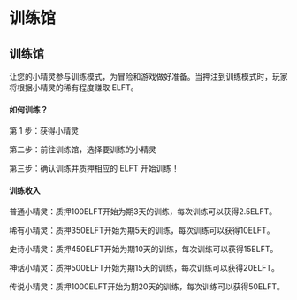 # 训练馆

## 训练馆

让您的小精灵参与训练模式，为冒险和游戏做好准备。当押注到训练模式时，玩家将根据小精灵的稀有程度赚取 ELFT。

#### 如何训练？

第 1 步：获得小精灵

第二步：前往训练馆，选择要训练的小精灵

第三步：确认训练并质押相应的 ELFT 开始训练！

#### 训练收入

普通小精灵：质押100ELFT开始为期3天的训练，每次训练可以获得2.5ELFT。

稀有小精灵：质押350ELFT开始为期5天的训练，每次训练可以获得10ELFT。

史诗小精灵：质押450ELFT开始为期10天的训练，每次训练可以获得15ELFT。

神话小精灵：质押500ELFT开始为期15天的训练，每次训练可以获得20ELFT。

传说小精灵：质押1000ELFT开始为期20天的训练，每次训练可以获得50ELFT。

####
